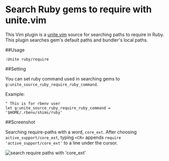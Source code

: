 # Search Ruby gems to require with unite.vim

This Vim plugin is a [unite.vim](https://github.com/Shougo/unite.vim) source for searching paths to require in Ruby.
This plugin searches gem's default paths and bundler's local paths.

##Usage

```
:Unite ruby/require
```

##Setting

You can set ruby command used in searching gems to `g:unite_source_ruby_require_ruby_command`.

Example:

```VimL
" This is for rbenv user
let g:unite_source_ruby_require_ruby_command = '$HOME/.rbenv/shims/ruby'
```

##Screenshot

Searching require-paths with a word, `core_ext`.
After choosing `active_support/core_ext`, typing `<CR>` appends `require 'active_support/core_ext'` to a line under the cursor.

![search require paths with 'core_ext'](https://raw.github.com/rhysd/unite-ruby-require.vim/master/screen.jpg)
